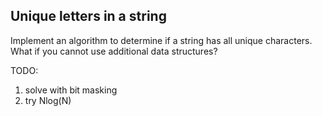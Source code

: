 ## Unique letters in a string
Implement an algorithm to determine if a string has all unique characters. What if you
cannot use additional data structures?

TODO:
1. solve with bit masking
2. try Nlog(N)